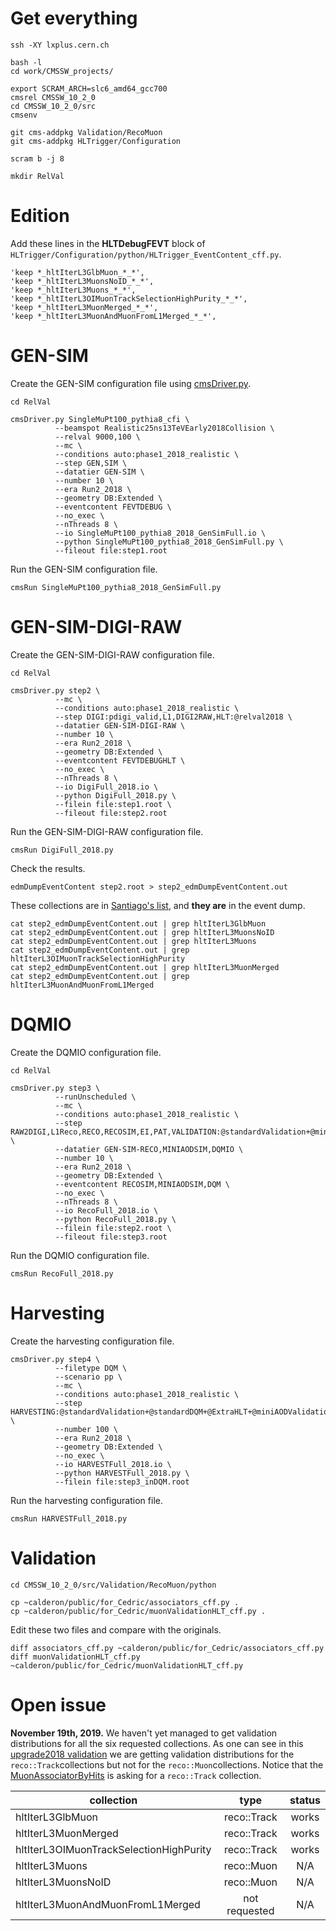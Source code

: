# Get everything

    ssh -XY lxplus.cern.ch

    bash -l
    cd work/CMSSW_projects/

    export SCRAM_ARCH=slc6_amd64_gcc700
    cmsrel CMSSW_10_2_0
    cd CMSSW_10_2_0/src
    cmsenv

    git cms-addpkg Validation/RecoMuon
    git cms-addpkg HLTrigger/Configuration

    scram b -j 8

    mkdir RelVal


# Edition

Add these lines in the **HLTDebugFEVT** block of `HLTrigger/Configuration/python/HLTrigger_EventContent_cff.py`.

    'keep *_hltIterL3GlbMuon_*_*',
    'keep *_hltIterL3MuonsNoID_*_*',
    'keep *_hltIterL3Muons_*_*',
    'keep *_hltIterL3OIMuonTrackSelectionHighPurity_*_*',
    'keep *_hltIterL3MuonMerged_*_*',
    'keep *_hltIterL3MuonAndMuonFromL1Merged_*_*',


# GEN-SIM

Create the GEN-SIM configuration file using [cmsDriver.py](https://twiki.cern.ch/twiki/bin/view/CMSPublic/SWGuideCmsDriver).

    cd RelVal

    cmsDriver.py SingleMuPt100_pythia8_cfi \
              --beamspot Realistic25ns13TeVEarly2018Collision \
              --relval 9000,100 \
              --mc \
              --conditions auto:phase1_2018_realistic \
              --step GEN,SIM \
              --datatier GEN-SIM \
              --number 10 \
              --era Run2_2018 \
              --geometry DB:Extended \
              --eventcontent FEVTDEBUG \
              --no_exec \
              --nThreads 8 \
              --io SingleMuPt100_pythia8_2018_GenSimFull.io \
              --python SingleMuPt100_pythia8_2018_GenSimFull.py \
              --fileout file:step1.root

Run the GEN-SIM configuration file.

    cmsRun SingleMuPt100_pythia8_2018_GenSimFull.py


# GEN-SIM-DIGI-RAW

Create the GEN-SIM-DIGI-RAW configuration file.

    cd RelVal

    cmsDriver.py step2 \
              --mc \
              --conditions auto:phase1_2018_realistic \
              --step DIGI:pdigi_valid,L1,DIGI2RAW,HLT:@relval2018 \
              --datatier GEN-SIM-DIGI-RAW \
              --number 10 \
              --era Run2_2018 \
              --geometry DB:Extended \
              --eventcontent FEVTDEBUGHLT \
              --no_exec \
              --nThreads 8 \
              --io DigiFull_2018.io \
              --python DigiFull_2018.py \
              --filein file:step1.root \
              --fileout file:step2.root

Run the GEN-SIM-DIGI-RAW configuration file.

    cmsRun DigiFull_2018.py

Check the results.

    edmDumpEventContent step2.root > step2_edmDumpEventContent.out

These collections are in [Santiago's list](https://its.cern.ch/jira/browse/CMSMUONS-169), and **they are** in the event dump.

    cat step2_edmDumpEventContent.out | grep hltIterL3GlbMuon
    cat step2_edmDumpEventContent.out | grep hltIterL3MuonsNoID
    cat step2_edmDumpEventContent.out | grep hltIterL3Muons
    cat step2_edmDumpEventContent.out | grep hltIterL3OIMuonTrackSelectionHighPurity
    cat step2_edmDumpEventContent.out | grep hltIterL3MuonMerged
    cat step2_edmDumpEventContent.out | grep hltIterL3MuonAndMuonFromL1Merged


# DQMIO

Create the DQMIO configuration file.

    cd RelVal

    cmsDriver.py step3 \
              --runUnscheduled \
              --mc \
              --conditions auto:phase1_2018_realistic \
              --step RAW2DIGI,L1Reco,RECO,RECOSIM,EI,PAT,VALIDATION:@standardValidation+@miniAODValidation,DQM:@standardDQM+@ExtraHLT+@miniAODDQM \
              --datatier GEN-SIM-RECO,MINIAODSIM,DQMIO \
              --number 10 \
              --era Run2_2018 \
              --geometry DB:Extended \
              --eventcontent RECOSIM,MINIAODSIM,DQM \
              --no_exec \
              --nThreads 8 \
              --io RecoFull_2018.io \
              --python RecoFull_2018.py \
              --filein file:step2.root \
              --fileout file:step3.root

Run the DQMIO configuration file.

    cmsRun RecoFull_2018.py


# Harvesting

Create the harvesting configuration file.

    cmsDriver.py step4 \
              --filetype DQM \
              --scenario pp \
              --mc \
              --conditions auto:phase1_2018_realistic \
              --step HARVESTING:@standardValidation+@standardDQM+@ExtraHLT+@miniAODValidation+@miniAODDQM \
              --number 100 \
              --era Run2_2018 \
              --geometry DB:Extended \
              --no_exec \
              --io HARVESTFull_2018.io \
              --python HARVESTFull_2018.py \
              --filein file:step3_inDQM.root

Run the harvesting configuration file.

    cmsRun HARVESTFull_2018.py


# Validation

    cd CMSSW_10_2_0/src/Validation/RecoMuon/python

    cp ~calderon/public/for_Cedric/associators_cff.py .
    cp ~calderon/public/for_Cedric/muonValidationHLT_cff.py .

Edit these two files and compare with the originals.

    diff associators_cff.py ~calderon/public/for_Cedric/associators_cff.py
    diff muonValidationHLT_cff.py ~calderon/public/for_Cedric/muonValidationHLT_cff.py
    
    
# Open issue

**November 19th, 2019.** We haven't yet managed to get validation distributions for all the six requested collections. As one can see in this [upgrade2018 validation](https://cms-muonpog.web.cern.ch/cms-muonpog/Validation/CMSSW_10_6_0_pre4/106X_upgrade2018_realistic_v4_PU25ns/RelValTTbar_13/) we are getting validation distributions for the `reco::Track`collections but not for the `reco::Muon`collections. Notice that the [MuonAssociatorByHits](https://github.com/cms-sw/cmssw/blob/master/SimMuon/MCTruth/plugins/MuonAssociatorEDProducer.cc#L16) is asking for a `reco::Track` collection.

| collection                              | type          | status |
| --------------------------------------- |:-------------:|:------:|
| hltIterL3GlbMuon                        | reco::Track   | works  |
| hltIterL3MuonMerged                     | reco::Track   | works  |
| hltIterL3OIMuonTrackSelectionHighPurity | reco::Track   | works  |
| hltIterL3Muons                          | reco::Muon    | N/A    |
| hltIterL3MuonsNoID                      | reco::Muon    | N/A    |
| hltIterL3MuonAndMuonFromL1Merged        | not requested | N/A    |
